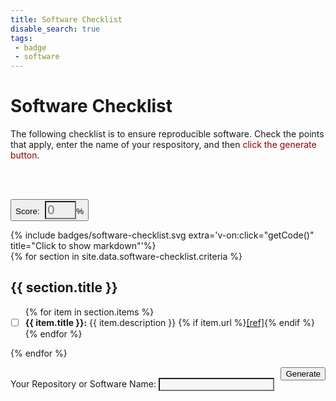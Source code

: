 ```yaml
---
title: Software Checklist
disable_search: true
tags: 
 - badge
 - software
---
```


<style>
svg {
  cursor: pointer
}
</style>

# Software Checklist

<div id="app">

The following checklist is to ensure reproducible software. Check the points that apply, enter the name of your respository,
and then <span style="color:darkred">click the generate button</span>.

<br>
<blockquote class="markdown" style="display:none">
</blockquote>
<br>

<button class="btn btn-success" style="max-width:300px">Score: 
    <input class="form-control"
       placeholder="0"  style="background-color:transparent; width:50px; margin-left:5px; color:white; font-size:20px"
       type="text" v-model="score"><span>%</span></button>

<span style='float:right'>
{% include badges/software-checklist.svg extra='v-on:click="getCode()" title="Click to show markdown"'%}
</span>

{% for section in site.data.software-checklist.criteria %}<h2 id="{{ section.title | slugify }}">{{ section.title }}</h2>
<ul class="task-list">{% for item in section.items %}
  <li class="task-list-item" {% if item.comment %}title="{{ item.comment }}"{% endif %}><input id="{{ item.id }}" type="checkbox" class="task-list-item-checkbox" v-on:change="countPoints($event)"/><strong>{{ item.title }}:</strong> {{ item.description }} {% if item.url %}<a href="{{ item.url }}" target="_blank">[ref]</a>{% endif %}</li>{% endfor %}
</ul>{% endfor %}

<button v-on:click="getCode()" class="btn btn-warning" style="float:right">Generate</button>

<br>
<div class="form-group">
    <label>Your Repository or Software Name:</label>
    <input class="form-control" style="background-color:#F7F7F7"
       type="text" id="reponame" v-model="title">
</div>

<blockquote class="markdown" style="display:none">
</blockquote>

</div>

<script src="https://cdn.jsdelivr.net/npm/vue/dist/vue.js"></script>
<script>
new Vue({
  el: '#app',
  data: {
    // Current user score
    score: 0,
    points: 0,
    title: "username/reponame",

    // Must be same length as number of points
    colors: [{% for color in site.data.software-checklist.colors %}"{{ color }}"{% if forloop.last %}{% else %},{% endif %}{% endfor %}]
  },
  // The view will trigger these methods on click

  methods: {

    getCode: function() {
      // Get all of the unique ids
      var checked = document.querySelectorAll('input.task-list-item-checkbox[type="checkbox"]:checked')

      // Don't continue if no points checked!
      if (checked.length == 0) {
      $(".markdown").text("Please select at least one critera to generate a badge.");
      $(".markdown").show();
       return
      }

      // Ensure repository is entered
      if ((this.title == "username/reponame") || (this.title == "")) {
      $(".markdown").text("Don't forget to enter your repository name in the box above.");
      $("#reponame").css("background-color", "tomato");
      $("#reponame").css("color", "white");
      $(".markdown").show();
       return
      }

      var ids = ""
      $.each(checked, function(i, e){
       ids = ids + $(e).attr('id') + ",";
      })
      ids = ids.replace(/(^,)|(,$)/g, "")

      // Prepare badge images
      var badgeColor = this.colors[this.points - 1].replace("#", "")
      var badgeScore = Math.round(this.score) + "%25"
      var badgeUrl = "https://img.shields.io/badge/software%20checklist-" + badgeScore + "-" + badgeColor

      // Prepare badge link (summary page with badge and ids
      var badgeLink = "{{ site.url }}/{{ site.baseurl }}/docs/tools/software-checklist/badge?label=" + badgeScore + "&color=" + badgeColor + "&ids=" + ids

      var result = "[![" + badgeUrl + "](" + badgeUrl + ")](" + badgeLink + ")"
      $(".markdown").text(result);
      $(".markdown").show();

    },

    countPoints: function() {
      this.points = document.querySelectorAll('input.task-list-item-checkbox[type="checkbox"]:checked').length;
      this.score = (100 * (this.points / document.querySelectorAll('input.task-list-item-checkbox[type="checkbox"]').length)).toFixed(2);
      $('#svg-score').text(Math.round(this.score) + "%")
      $('#svg-color').attr("fill", this.colors[this.points - 1])
    }
  }
});
</script>
